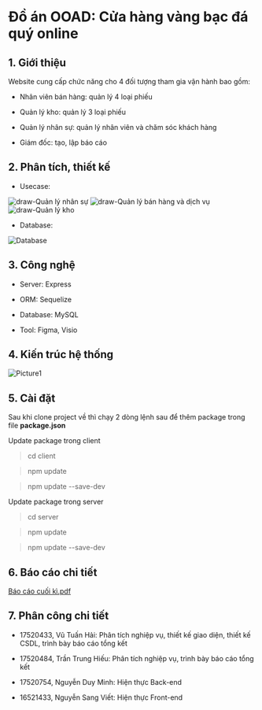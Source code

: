# Đồ án OOAD: Cửa hàng vàng bạc đá quý online

## 1. Giới thiệu 

Website cung cấp chức năng cho 4 đối tượng tham gia vận hành bao gồm:

- Nhân viên bán hàng: quản lý 4 loại phiếu

- Quản lý kho: quản lý 3 loại phiếu

- Quản lý nhân sự: quản lý nhân viên và chăm sóc khách hàng

- Giám đốc: tạo, lập báo cáo

## 2. Phân tích, thiết kế

- Usecase:

![draw-Quản lý nhân sự](https://user-images.githubusercontent.com/43202025/71059011-4d101f00-2194-11ea-9ca6-ca3c53467c16.png)
![draw-Quản lý bán hàng và dịch vụ](https://user-images.githubusercontent.com/43202025/71059012-4d101f00-2194-11ea-9abb-15eb85478f81.png)
![draw-Quản lý kho](https://user-images.githubusercontent.com/43202025/71059014-4da8b580-2194-11ea-99b3-3caf284be6ea.png)

- Database:

![Database](https://user-images.githubusercontent.com/43202025/71059044-6749fd00-2194-11ea-9c6e-548bacf3f5b1.png)

## 3. Công nghệ

- Server: Express

- ORM: Sequelize

- Database: MySQL

- Tool: Figma, Visio

## 4. Kiến trúc hệ thống

![Picture1](https://user-images.githubusercontent.com/43202025/71058928-fefb1b80-2193-11ea-8871-1d56a881914c.png)

## 5. Cài đặt

Sau khi clone project về thì chạy 2 dòng lệnh sau để thêm package trong file **package.json**

Update package trong client

> cd client 

> npm update

> npm update --save-dev

Update package trong server

> cd server

> npm update

> npm update --save-dev

## 6. Báo cáo chi tiết

[Báo cáo cuối kì.pdf](https://github.com/vutuanhai237/Self_Driving_Car/files/3976776/Bao.cao.cu.i.ki.pdf)

## 7. Phân công chi tiết

- 17520433, Vũ Tuấn Hải: Phân tích nghiệp vụ, thiết kế giao diện, thiết kế CSDL, trình bày báo cáo tổng kết 

- 17520484, Trần Trung Hiếu: Phân tích nghiệp vụ, trình bày báo cáo tổng kết 

- 17520754, Nguyễn Duy Minh: Hiện thực Back-end

- 16521433, Nguyễn Sang Viết: Hiện thực Front-end 
